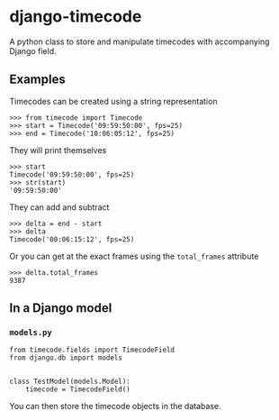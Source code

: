 # django-timecode

A python class to store and manipulate timecodes with accompanying Django field.

## Examples

Timecodes can be created using a string representation

    >>> from timecode import Timecode
    >>> start = Timecode('09:59:50:00', fps=25)
    >>> end = Timecode('10:06:05:12', fps=25)

They will print themselves

    >>> start
    Timecode('09:59:50:00', fps=25)
    >>> str(start)
    '09:59:50:00'

They can add and subtract

    >>> delta = end - start
    >>> delta
    Timecode('00:06:15:12', fps=25)

Or you can get at the exact frames using the `total_frames` attribute

    >>> delta.total_frames
    9387

## In a Django model

### `models.py`

    from timecode.fields import TimecodeField
    from django.db import models


    class TestModel(models.Model):
        timecode = TimecodeField()

You can then store the timecode objects in the database.
